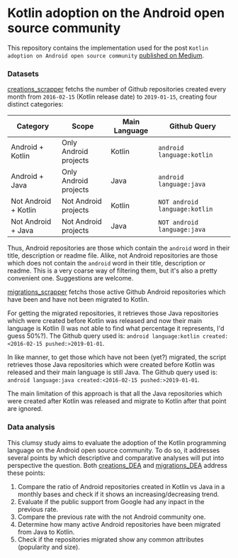 # Kotlin adoption on the Android open source community
This repository contains the implementation used for the post `Kotlin adoption on Android open source community` [published on Medium]().   

### Datasets
[creations_scrapper](creations_scrapper.py) fetchs the number of Github repositories created every month from `2016-02-15` (Kotlin release date) to `2019-01-15`, creating four distinct categories:

| Category | Scope | Main Language | Github Query |
|----------------|---------------|---------------|----------------|
| Android + Kotlin | Only Android projects  | Kotlin | `android language:kotlin`|
| Android + Java   | Only Android projects  | Java | `android language:java` |
| Not Android + Kotlin | Not Android projects  | Kotlin | `NOT android language:kotlin`|
| Not Android + Java | Not Android projects  | Java | `NOT android language:java`|

Thus, Android repositories are those which contain the `android` word in their title, description or readme file. Alike, not Android repositories are those which does not contain the `android` word in their title, description or readme. This is a very coarse way of filtering them, but it's also a pretty convenient one. Suggestions are welcome.

[migrations_scrapper](creations_scrapper.py) fetchs those active Github Android repositories which have been and have not been migrated to Kotlin. 

For getting the migrated repositories, it retrieves those Java repositories which were created before Kotlin was released and now their main language is Kotlin (I was not able to find what percentage it represents, I'd guess 50%?). The Github query used is: `android language:kotlin created:<2016-02-15 pushed:>2019-01-01`. 

In like manner, to get those which have not been (yet?) migrated, the script retrieves those Java repositories which were created before Kotlin was released and their main language is still Java. The Github query used is: `android language:java created:<2016-02-15 pushed:>2019-01-01`. 

The main limitation of this approach is that all the Java repositories which were created after Kotlin was released and migrate to Kotlin after that point are ignored. 
 
### Data analysis
This clumsy study aims to evaluate the adoption of the Kotlin programming language on the Android open source community. To do so, it addresses several points by which descriptive and comparative analyses will put into perspective the question. Both [creations_DEA](creations_DEA.ipynb) and [migrations_DEA](migrations_DEA.ipynb) address these points: 


1. Compare the ratio of Android repositories created in Kotlin vs Java in a monthly bases and check if it shows an increasing/decreasing trend.
2. Evaluate if the public support from Google had any inpact in the previous rate.
3. Compare the previous rate with the not Android community one.
4. Determine how many active Android repositories have been migrated from Java to Kotlin.
2. Check if the repositories migrated show any common attributes (popularity and size).